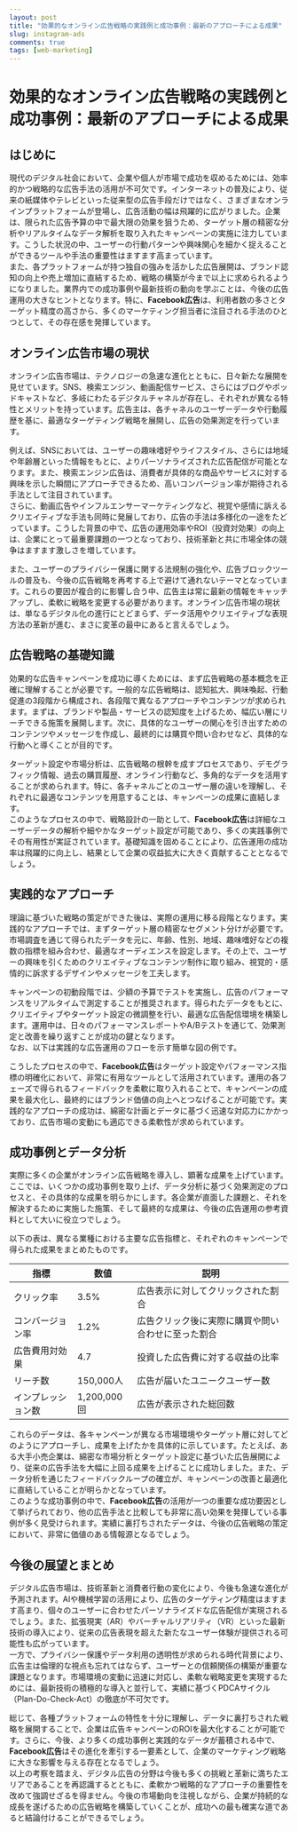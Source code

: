 ```yaml
---
layout: post
title: "効果的なオンライン広告戦略の実践例と成功事例：最新のアプローチによる成果"
slug: instagram-ads
comments: true
tags: [web-marketing]
---
```


# 効果的なオンライン広告戦略の実践例と成功事例：最新のアプローチによる成果

## はじめに
現代のデジタル社会において、企業や個人が市場で成功を収めるためには、効率的かつ戦略的な広告手法の活用が不可欠です。インターネットの普及により、従来の紙媒体やテレビといった従来型の広告手段だけではなく、さまざまなオンラインプラットフォームが登場し、広告活動の幅は飛躍的に広がりました。企業は、限られた広告予算の中で最大限の効果を狙うため、ターゲット層の精密な分析やリアルタイムなデータ解析を取り入れたキャンペーンの実施に注力しています。こうした状況の中、ユーザーの行動パターンや興味関心を細かく捉えることができるツールや手法の重要性はますます高まっています。  
また、各プラットフォームが持つ独自の強みを活かした広告展開は、ブランド認知の向上や売上増加に直結するため、戦略の構築が今まで以上に求められるようになりました。業界内での成功事例や最新技術の動向を学ぶことは、今後の広告運用の大きなヒントとなります。特に、**Facebook広告**は、利用者数の多さとターゲット精度の高さから、多くのマーケティング担当者に注目される手法のひとつとして、その存在感を発揮しています。

<script async src="https://pagead2.googlesyndication.com/pagead/js/adsbygoogle.js?client=ca-pub-7886659064712565"
     crossorigin="anonymous"></script>
<!-- 광고2 -->
<ins class="adsbygoogle"
     style="display:block"
     data-ad-client="ca-pub-7886659064712565"
     data-ad-slot="1101493367"
     data-ad-format="auto"
     data-full-width-responsive="true"></ins>
<script>
     (adsbygoogle = window.adsbygoogle || []).push({});
</script>

## オンライン広告市場の現状
オンライン広告市場は、テクノロジーの急速な進化とともに、日々新たな展開を見せています。SNS、検索エンジン、動画配信サービス、さらにはブログやポッドキャストなど、多岐にわたるデジタルチャネルが存在し、それぞれが異なる特性とメリットを持っています。広告主は、各チャネルのユーザーデータや行動履歴を基に、最適なターゲティング戦略を展開し、広告の効果測定を行っています。  

例えば、SNSにおいては、ユーザーの趣味嗜好やライフスタイル、さらには地域や年齢層といった情報をもとに、よりパーソナライズされた広告配信が可能となります。また、検索エンジン広告は、消費者が具体的な商品やサービスに対する興味を示した瞬間にアプローチできるため、高いコンバージョン率が期待される手法として注目されています。  
さらに、動画広告やインフルエンサーマーケティングなど、視覚や感情に訴えるクリエイティブな手法も同時に発展しており、広告の手法は多様化の一途をたどっています。こうした背景の中で、広告の運用効率やROI（投資対効果）の向上は、企業にとって最重要課題の一つとなっており、技術革新と共に市場全体の競争はますます激しさを増しています。  

また、ユーザーのプライバシー保護に関する法規制の強化や、広告ブロックツールの普及も、今後の広告戦略を再考する上で避けて通れないテーマとなっています。これらの要因が複合的に影響し合う中、広告主は常に最新の情報をキャッチアップし、柔軟に戦略を変更する必要があります。オンライン広告市場の現状は、単なるデジタル化の進行にとどまらず、データ活用やクリエイティブな表現方法の革新が進む、まさに変革の最中にあると言えるでしょう。

<script async src="https://pagead2.googlesyndication.com/pagead/js/adsbygoogle.js?client=ca-pub-7886659064712565"
     crossorigin="anonymous"></script>
<!-- 광고2 -->
<ins class="adsbygoogle"
     style="display:block"
     data-ad-client="ca-pub-7886659064712565"
     data-ad-slot="1101493367"
     data-ad-format="auto"
     data-full-width-responsive="true"></ins>
<script>
     (adsbygoogle = window.adsbygoogle || []).push({});
</script>

## 広告戦略の基礎知識
効果的な広告キャンペーンを成功に導くためには、まず広告戦略の基本概念を正確に理解することが必要です。一般的な広告戦略は、認知拡大、興味喚起、行動促進の3段階から構成され、各段階で異なるアプローチやコンテンツが求められます。まずは、ブランドや製品・サービスの認知度を上げるため、幅広い層にリーチできる施策を展開します。次に、具体的なユーザーの関心を引き出すためのコンテンツやメッセージを作成し、最終的には購買や問い合わせなど、具体的な行動へと導くことが目的です。  

ターゲット設定や市場分析は、広告戦略の根幹を成すプロセスであり、デモグラフィック情報、過去の購買履歴、オンライン行動など、多角的なデータを活用することが求められます。特に、各チャネルごとのユーザー層の違いを理解し、それぞれに最適なコンテンツを用意することは、キャンペーンの成果に直結します。  
このようなプロセスの中で、戦略設計の一助として、**Facebook広告**は詳細なユーザーデータの解析や細やかなターゲット設定が可能であり、多くの実践事例でその有用性が実証されています。基礎知識を固めることにより、広告運用の成功率は飛躍的に向上し、結果として企業の収益拡大に大きく貢献することとなるでしょう。

<script async src="https://pagead2.googlesyndication.com/pagead/js/adsbygoogle.js?client=ca-pub-7886659064712565"
     crossorigin="anonymous"></script>
<!-- 광고2 -->
<ins class="adsbygoogle"
     style="display:block"
     data-ad-client="ca-pub-7886659064712565"
     data-ad-slot="1101493367"
     data-ad-format="auto"
     data-full-width-responsive="true"></ins>
<script>
     (adsbygoogle = window.adsbygoogle || []).push({});
</script>

## 実践的なアプローチ
理論に基づいた戦略の策定ができた後は、実際の運用に移る段階となります。実践的なアプローチでは、まずターゲット層の精密なセグメント分けが必要です。市場調査を通じて得られたデータを元に、年齢、性別、地域、趣味嗜好などの複数の指標を組み合わせ、最適なオーディエンスを設定します。その上で、ユーザーの興味を引くためのクリエイティブなコンテンツ制作に取り組み、視覚的・感情的に訴求するデザインやメッセージを工夫します。  

キャンペーンの初動段階では、少額の予算でテストを実施し、広告のパフォーマンスをリアルタイムで測定することが推奨されます。得られたデータをもとに、クリエイティブやターゲット設定の微調整を行い、最適な広告配信環境を構築します。運用中は、日々のパフォーマンスレポートやA/Bテストを通じて、効果測定と改善を繰り返すことが成功の鍵となります。  
なお、以下は実践的な広告運用のフローを示す簡単な図の例です。

<script async src="https://pagead2.googlesyndication.com/pagead/js/adsbygoogle.js?client=ca-pub-7886659064712565"
     crossorigin="anonymous"></script>
<!-- 광고2 -->
<ins class="adsbygoogle"
     style="display:block"
     data-ad-client="ca-pub-7886659064712565"
     data-ad-slot="1101493367"
     data-ad-format="auto"
     data-full-width-responsive="true"></ins>
<script>
     (adsbygoogle = window.adsbygoogle || []).push({});
</script>

こうしたプロセスの中で、**Facebook広告**はターゲット設定やパフォーマンス指標の明確化において、非常に有用なツールとして活用されています。運用の各フェーズで得られるフィードバックを柔軟に取り入れることで、キャンペーンの成果を最大化し、最終的にはブランド価値の向上へとつなげることが可能です。実践的なアプローチの成功は、綿密な計画とデータに基づく迅速な対応力にかかっており、広告市場の変動にも適応できる柔軟性が求められています。

## 成功事例とデータ分析
実際に多くの企業がオンライン広告戦略を導入し、顕著な成果を上げています。ここでは、いくつかの成功事例を取り上げ、データ分析に基づく効果測定のプロセスと、その具体的な成果を明らかにします。各企業が直面した課題と、それを解決するために実施した施策、そして最終的な成果は、今後の広告運用の参考資料として大いに役立つでしょう。  

以下の表は、異なる業種における主要な広告指標と、それぞれのキャンペーンで得られた成果をまとめたものです。

| 指標               | 数値           | 説明                                                       |
|--------------------|----------------|------------------------------------------------------------|
| クリック率         | 3.5%           | 広告表示に対してクリックされた割合                         |
| コンバージョン率   | 1.2%           | 広告クリック後に実際に購買や問い合わせに至った割合           |
| 広告費用対効果     | 4.7            | 投資した広告費に対する収益の比率                             |
| リーチ数           | 150,000人      | 広告が届いたユニークユーザー数                             |
| インプレッション数 | 1,200,000回    | 広告が表示された総回数                                     |

これらのデータは、各キャンペーンが異なる市場環境やターゲット層に対してどのようにアプローチし、成果を上げたかを具体的に示しています。たとえば、ある大手小売企業は、綿密な市場分析とターゲット設定に基づいた広告展開により、従来の広告手法を大幅に上回る成果を上げることに成功しました。また、データ分析を通じたフィードバックループの確立が、キャンペーンの改善と最適化に直結していることが明らかとなっています。  
このような成功事例の中で、**Facebook広告**の活用が一つの重要な成功要因として挙げられており、他の広告手法と比較しても非常に高い効果を発揮している事例が多く見受けられます。実績に裏打ちされたデータは、今後の広告戦略の策定において、非常に価値のある情報源となるでしょう。

<script async src="https://pagead2.googlesyndication.com/pagead/js/adsbygoogle.js?client=ca-pub-7886659064712565"
     crossorigin="anonymous"></script>
<!-- 광고2 -->
<ins class="adsbygoogle"
     style="display:block"
     data-ad-client="ca-pub-7886659064712565"
     data-ad-slot="1101493367"
     data-ad-format="auto"
     data-full-width-responsive="true"></ins>
<script>
     (adsbygoogle = window.adsbygoogle || []).push({});
</script>

## 今後の展望とまとめ
デジタル広告市場は、技術革新と消費者行動の変化により、今後も急速な進化が予測されます。AIや機械学習の活用により、広告のターゲティング精度はますます高まり、個々のユーザーに合わせたパーソナライズドな広告配信が実現されるでしょう。また、拡張現実（AR）やバーチャルリアリティ（VR）といった最新技術の導入により、従来の広告表現を超えた新たなユーザー体験が提供される可能性も広がっています。  
一方で、プライバシー保護やデータ利用の透明性が求められる時代背景により、広告主は倫理的な視点も忘れてはならず、ユーザーとの信頼関係の構築が重要な課題となります。市場環境の変動に迅速に対応し、柔軟な戦略変更を実現するためには、最新技術の積極的な導入と並行して、実績に基づくPDCAサイクル（Plan-Do-Check-Act）の徹底が不可欠です。  

総じて、各種プラットフォームの特性を十分に理解し、データに裏打ちされた戦略を展開することで、企業は広告キャンペーンのROIを最大化することが可能です。さらに、今後、より多くの成功事例と実践的なデータが蓄積される中で、**Facebook広告**はその進化を牽引する一要素として、企業のマーケティング戦略に大きな影響を与える存在となるでしょう。  
以上の考察を踏まえ、デジタル広告の分野は今後も多くの挑戦と革新に満ちたエリアであることを再認識するとともに、柔軟かつ戦略的なアプローチの重要性を改めて強調せざるを得ません。今後の市場動向を注視しながら、企業が持続的な成長を遂げるための広告戦略を構築していくことが、成功への最も確実な道であると結論付けることができるでしょう。

<script async src="https://pagead2.googlesyndication.com/pagead/js/adsbygoogle.js?client=ca-pub-7886659064712565"
     crossorigin="anonymous"></script>
<!-- 광고2 -->
<ins class="adsbygoogle"
     style="display:block"
     data-ad-client="ca-pub-7886659064712565"
     data-ad-slot="1101493367"
     data-ad-format="auto"
     data-full-width-responsive="true"></ins>
<script>
     (adsbygoogle = window.adsbygoogle || []).push({});
</script>
